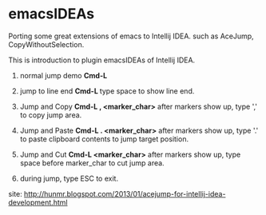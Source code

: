 emacsIDEAs
==========

Porting some great extensions of emacs to Intellij IDEA. such as AceJump, CopyWithoutSelection.



This is introduction to plugin emacsIDEAs of Intellij IDEA.

1) normal jump demo      **Cmd-L <char>**

2) jump to line end      **Cmd-L <space>**
   type space to show line end.

3) Jump and Copy         **Cmd-L <char>  , <marker_char>**
   after markers show up, type ',' to copy jump area.

4) Jump and Paste        **Cmd-L <char>  . <marker_char>**
   after markers show up, type '.' to paste clipboard contents to jump target position.

5) Jump and Cut          **Cmd-L <char>  <space> <marker_char>**
   after markers show up, type space before marker_char to cut jump area.

6) during jump, type ESC to exit.


site: http://hunmr.blogspot.com/2013/01/acejump-for-intellij-idea-development.html
